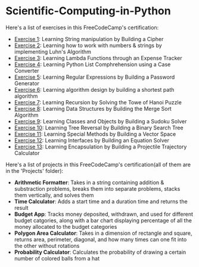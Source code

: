# Scientific-Computing-in-Python
Here's a list of exercises in this FreeCodeCamp's certification:
- [Exercise 1](Exercise1.py): Learning String manipulation by Building a Cipher
- [Exercise 2](Exercise2.py): Learning how to work with numbers & strings by implementing Luhn's Algorithm
- [Exercise 3](Exercise3.py): Learning Lambda Functions through an Expense Tracker
- [Exercise 4](Exercise4.py): Learning Python List Comphrehension using a Case Converter
- [Exercise 5](Exercise5.py): Learning Regular Expressions by Building a Password Generator
- [Exercise 6](Exercise6.py): Learning algorithm design by building a shortest path algorithm
- [Exercise 7](Exercise7.py): Learning Recursion by Solving the Towe of Hanoi Puzzle
- [Exercise 8](Exercise8.py): Learning Data Structures by Building the Merge Sort Algorithm
- [Exercise 9](Exercise9.py): Learning Classes and Objects by Building a Sudoku Solver
- [Exercise 10](Exercise10.py): Learning Tree Reversal by Building a Binary Search Tree
- [Exercise 11](Exercise11.py): Learning Special Methods by Building a Vector Space
- [Exercise 12](Exercise12.py): Learning Interfaces by Building an Equation Solver
- [Exercise 13](Exercise13.py): Learning Encapsulation by Building a Projectile Trajectory Calculator

Here's a list of projects in this FreeCodeCamp's certification(all of them are in the 'Projects' folder):
- **Arithmetic Formatter**: Takes in a string containing addition & substraction problems, breaks them into separate problems, stacks them vertically, and solves them
- **Time Calculator**: Adds a start time and a duration time and returns the result
- **Budget App**: Tracks money deposited, withdrawn, and used for different budget catgories, along with a bar chart displaying percentage of all the money allocated to the budget categories
- **Polygon Area Calculator**: Takes in a dimension of rectangle and square, returns area, perimeter, diagonal, and how many times can one fit into the other without rotations
- **Probability Calculator**: Calculates the probability of drawing a certain number of colored balls from a hat